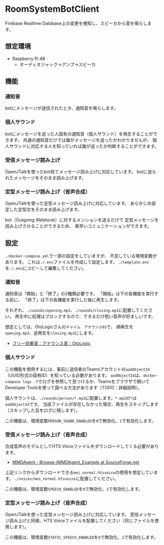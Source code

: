 # RoomSystemBotClient
Firebase Realtime Database上の変更を検知し、スピーカから音を鳴らします。

## 想定環境
- Raspberry Pi 4B
  - オーディオジャック→アンプ→スピーカ


## 機能
### 通知音
botにメッセージが送信されたとき、通知音を鳴らします。

### 個人サウンド
botにメッセージを送った人固有の通知音（個人サウンド）を再生することができます。
共通の通知音だけでは誰がメッセージを送ったかわかりませんが、
個人サウンドに対応する人を知っていれば誰が送ったか判断することができます。

### 受信メッセージ読み上げ
OpenJTalkを使ったbot宛てメッセージ読み上げに対応しています。
botに送られたメッセージをそのまま読み上げます。

### 定型メッセージ読み上げ（音声合成）
OpenJTalkを使った定型メッセージ読み上げに対応しています。
あらかじめ設定した定型文をそのまま読み上げます。

bot（Outgoing Webhook）に対するメンションを送るだけで
定型メッセージを読み上げさせることができるため、
素早いコミュニケーションができます。


## 設定
`./docker-compose.yml`で一部の設定をしていますが、
不足している環境変数があります。
これは`./.env`ファイルを作成して設定します。
`./template.env`を`./.env`にコピーして編集してください。

### 通知音
通知音は「開始」と「終了」の2種類必要です。
「開始」は下の各機能を実行する前に、
「終了」は下の各機能を実行した後に再生します。

それぞれ、`./sounds/opening.mp3`、`./sounds/closing.mp3`に配置してください。
再生中に処理はブロックするので、できるだけ短い音声が好ましいです。

想定としては、OtoLogicさんの`チャイム　アナウンス03`で、
順再生を`opening.mp3`、逆再生を`closing.mp3`にします。

- [フリー効果音：アナウンス音｜OtoLogic](https://otologic.jp/free/se/announce01.html)

### 個人サウンド
この機能を使用するには、事前に送信者のTeamsアカウントの`aadObjectId`（UUID形式の固有ID）を知っている必要があります。
`aadObjectId`は、`docker-compose logs -f`でログを参照して見つけるか、Teamsをブラウザで開いてDeveloper Toolsを使って調べる方法があります（TODO：詳細説明）。

個人サウンドは、`./sounds/person/*.mp3`に配置します。`*.mp3`の`*`は`aadObjectId`です。
当該ファイルが存在しなかった場合、再生をスキップします（スキップした旨をログに残します）。

この機能は、環境変数`PERSON_SOUND_ENABLED`を`0`で無効化、`1`で有効化します。


### 受信メッセージ読み上げ（音声合成）
合成音声のモデルとしてHTS Voiceファイルをダウンロードしてくる必要があります。

- [MMDAgent - Browse /MMDAgent_Example at SourceForge.net](https://sourceforge.net/projects/mmdagent/files/MMDAgent_Example/)

上記リンクからダウンロードできる`mei_normal.htsvoice`の使用を想定しています。
`./voices/mei_normal.htsvoice`に配置してください。

この機能は、環境変数`SPEECH_ENABLED`を`0`で無効化、`1`で有効化します。


### 定型メッセージ読み上げ（音声合成）
OpenJTalkを使った定型メッセージ読み上げに対応しています。
受信メッセージ読み上げと同様、HTS Voiceファイルを配置してください（同じファイルを使用します）。

この機能は、環境変数`STATIC_SPEECH_ENABLED`を`0`で無効化、`1`で有効化します。
